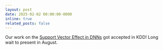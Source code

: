 ```yaml
---
layout: post
date: 2025-02-02 00:00:00-0000
inline: true
related_posts: false
---
```


Our work on the [Support Vector Effect in DNNs](https://dl.acm.org/doi/pdf/10.1145/3690624.3709295) got accepted in KDD! Long wait to present in August.